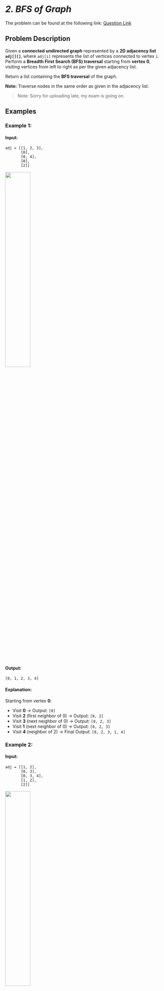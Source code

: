 # _2. BFS of Graph_

The problem can be found at the following link: [Question Link](https://www.geeksforgeeks.org/problems/bfs-traversal-of-graph/1)

## **Problem Description**

Given a **connected undirected graph** represented by a **2D adjacency list `adj[][]`**, where `adj[i]` represents the list of vertices connected to vertex `i`.  
Perform a **Breadth First Search (BFS) traversal** starting from **vertex 0**, visiting vertices from left to right as per the given adjacency list.

Return a list containing the **BFS traversal** of the graph.

**Note:** Traverse nodes in the same order as given in the adjacency list.

> Note: Sorry for uploading late, my exam is going on.

## **Examples**

### **Example 1:**

#### **Input:**

```
adj = [[1, 2, 3],
       [0],
       [0, 4],
       [0],
       [2]]
```

<img src="https://github.com/user-attachments/assets/5ab8ff7f-c58c-4035-9993-4de191cf627b" width="40%">

#### **Output:**

```
[0, 1, 2, 3, 4]
```

#### **Explanation:**

Starting from vertex **0**:

- Visit **0** → Output: `[0]`
- Visit **2** (first neighbor of 0) → Output: `[0, 2]`
- Visit **3** (next neighbor of 0) → Output: `[0, 2, 3]`
- Visit **1** (next neighbor of 0) → Output: `[0, 2, 3]`
- Visit **4** (neighbor of 2) → Final Output: `[0, 2, 3, 1, 4]`

### **Example 2:**

#### **Input:**

```
adj = [[1, 2],
       [0, 3],
       [0, 3, 4],
       [1, 2],
       [2]]
```

<img src="https://github.com/user-attachments/assets/ab16fb62-988e-4cf6-be87-6aacb50fe9c5" width="40%">

#### **Output:**

```
[0, 1, 2, 3, 4]
```

#### **Explanation:**

Starting from vertex **0**:

- Visit **0** → Output: `[0]`
- Visit **1** (first neighbor of 0) → Output: `[0, 1]`
- Visit **2** (next neighbor of 0) → Output: `[0, 1, 2]`
- Visit **3** (first unvisited neighbor of 2) → Output: `[0, 1, 2, 3]`
- Visit **4** (next neighbor of 2) → Final Output: `[0, 1, 2, 3, 4]`

## **Constraints:**

- $1 \leq$ `adj.size()` $\leq 10^4$
- $1 \leq$ `adj[i][j]` $\leq 10^4$

## **My Approach**

### **Iterative BFS (Using Queue)**

### **Algorithm Steps:**

1. Maintain a **visited array** to track visited nodes.
2. Use a **queue** to process nodes in a FIFO manner.
3. Start BFS traversal from node `0` and enqueue it.
4. Process nodes from the queue and visit their unvisited neighbors in order.
5. Store the **BFS traversal sequence** in a list.

## **Time and Auxiliary Space Complexity**

- **Expected Time Complexity:** O(V + E), since each vertex and edge is visited once.
- **Expected Auxiliary Space Complexity:** O(V), as we store the visited array and queue.

## **Code (C++)**

```cpp
class Solution {
  public:
    vector<int> bfs(vector<vector<int>>& adj) {
        int V = adj.size();
        vector<int> res;
        vector<bool> vis(V, false);
        queue<int> q;

        q.push(0);
        vis[0] = true;

        while (!q.empty()) {
            int v = q.front();
            q.pop();
            res.push_back(v);

            for (int u : adj[v]) {
                if (!vis[u]) {
                    vis[u] = true;
                    q.push(u);
                }
            }
        }
        return res;
    }
};
```

<details>
<summary><h2 align="center">⚡ Alternative Approaches</h2></summary>

## 📊 **2️⃣ Recursive BFS Approach**

#### **Algorithm Steps:**

1. Use a helper function for recursion.
2. Process the front element of the queue.
3. Enqueue unvisited neighbors and call the function recursively.

```cpp
class Solution {
public:
    void bfsUtil(queue<int>& q, vector<vector<int>>& adj, vector<int>& res, vector<bool>& vis) {
        if (q.empty()) return;
        int v = q.front();
        q.pop();
        res.push_back(v);
        for (int u : adj[v]) {
            if (!vis[u]) {
                vis[u] = true;
                q.push(u);
            }
        }
        bfsUtil(q, adj, res, vis);
    }

    vector<int> bfs(vector<vector<int>>& adj) {
        vector<int> res;
        vector<bool> vis(adj.size(), false);
        queue<int> q;
        q.push(0);
        vis[0] = true;
        bfsUtil(q, adj, res, vis);
        return res;
    }
};
```

#### 📝 **Complexity Analysis:**

- ✅ **Time Complexity:** O(V + E) - Each vertex and edge are processed once.
- ✅ **Space Complexity:** O(V) - Due to the recursion stack.

#### ✅ **Why This Approach?**

- Uses recursion instead of iteration, which may be preferred in some functional programming paradigms.
- However, recursion depth could lead to **stack overflow for large graphs**.

## 🔄 **3️⃣ BFS for Disconnected Graphs**

#### **Algorithm Steps:**

1. Iterate through all vertices to ensure that all components are covered.
2. If a vertex is not visited, initiate BFS from it.
3. This ensures traversal of all disconnected components.

```cpp
class Solution {
public:
    vector<int> bfs(vector<vector<int>>& adj) {
        int V = adj.size();
        vector<int> res;
        vector<bool> vis(V, false);
        for (int i = 0; i < V; i++) {
            if (!vis[i]) {
                queue<int> q;
                q.push(i);
                vis[i] = true;
                while (!q.empty()) {
                    int v = q.front();
                    q.pop();
                    res.push_back(v);
                    for (int u : adj[v]) {
                        if (!vis[u]) {
                            vis[u] = true;
                            q.push(u);
                        }
                    }
                }
            }
        }
        return res;
    }
};
```

#### 📝 **Complexity Analysis:**

- ✅ **Time Complexity:** O(V + E) - Each vertex and edge are processed once.
- ✅ **Space Complexity:** O(V) - Due to the queue and visited array.

#### ✅ **Why This Approach?**

- **Handles disconnected graphs**, ensuring all components are explored.
- Slightly more complex than basic BFS but necessary for completeness.

## 📊 **4️⃣ BFS Using Deque (Optimized Queue Handling)**

#### **Algorithm Steps:**

1. Instead of `queue<int>`, we use `deque<int>` for optimized front and back operations.
2. The traversal logic remains the same as the standard BFS approach.

```cpp
class Solution {
public:
    vector<int> bfs(vector<vector<int>>& adj) {
        int V = adj.size();
        vector<int> res;
        vector<int> vis(V, 0);
        deque<int> q;

        vis[0] = 1;
        q.push_back(0);

        while (!q.empty()) {
            int v = q.front();
            q.pop_front();
            res.push_back(v);

            for (int u : adj[v]) {
                if (!vis[u]) {
                    vis[u] = 1;
                    q.push_back(u);
                }
            }
        }
        return res;
    }
};
```

#### 📝 **Complexity Analysis:**

- ✅ **Time Complexity:** O(V + E) - Each vertex and edge are processed once.
- ✅ **Space Complexity:** O(V) - Due to the deque and visited array.

#### ✅ **Why This Approach?**

- Using a `deque` can slightly **improve performance** in some cases due to optimized operations compared to `queue<int>`.
- Useful when frequent push/pop operations from both ends are required.

### 🆚 **Comparison of Approaches**

| **Approach**                    | ⏱️ **Time Complexity** | 🗂️ **Space Complexity** | ✅ **Pros**                         | ⚠️ **Cons**                             |
| ------------------------------- | ---------------------- | ----------------------- | ----------------------------------- | --------------------------------------- |
| **Standard BFS (Queue)**        | 🟢 O(V + E)            | 🟡 O(V)                 | Simple and widely used              | Fails for disconnected graphs           |
| **Recursive BFS**               | 🟢 O(V + E)            | 🟡 O(V)                 | Recursive and intuitive             | Risk of stack overflow for large graphs |
| **BFS for Disconnected Graphs** | 🟢 O(V + E)            | 🟡 O(V)                 | Ensures traversal of all components | Slightly more complex than basic BFS    |
| **BFS Using (Deque)**           | 🟢 O(V + E)            | 🟡 O(V)                 | Optimized performance using `deque` | Marginal improvement over normal queue  |

✅ **Best Choice?**

- **Use Standard BFS** if the graph is **connected** and efficiency is the priority.
- **Use BFS for Disconnected Graphs** when handling **multiple components**.
- **Use Recursive BFS** only if recursion depth is not an issue.
- **Use Deque BFS** if frequent front and back operations are needed.

</details>

## **Code (Java)**

```java
class Solution {
    public ArrayList<Integer> bfs(ArrayList<ArrayList<Integer>> adj) {
        ArrayList<Integer> r = new ArrayList<>();
        boolean[] v = new boolean[adj.size()];
        Queue<Integer> q = new LinkedList<>();
        q.add(0);
        v[0] = true;

        while (!q.isEmpty()) {
            int i = q.poll();
            r.add(i);
            for (int j : adj.get(i)) {
                if (!v[j]) {
                    v[j] = true;
                    q.add(j);
                }
            }
        }
        return r;
    }
}
```

## **Code (Python)**

```python
from collections import deque

class Solution:
    def bfs(self, adj):
        r, v = [], [False] * len(adj)
        q = deque([0])
        v[0] = True
        while q:
            i = q.popleft()
            r.append(i)
            for j in adj[i]:
                if not v[j]:
                    v[j] = True
                    q.append(j)
        return r
```

## **Contribution and Support:**

For discussions, questions, or doubts related to this solution, feel free to connect on LinkedIn: [Any Questions](https://www.linkedin.com/in/patel-hetkumar-sandipbhai-8b110525a/). Let’s make this learning journey more collaborative!

⭐ **If you find this helpful, please give this repository a star!** ⭐

---

<div align="center">
  <h3><b>📍Visitor Count</b></h3>
</div>

<p align="center">
  <img src="https://visitor-badge.laobi.icu/badge?page_id=Hunterdii.GeeksforGeeks-POTD" />
</p>
